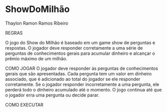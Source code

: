 # ShowDoMilhão

Thaylon Ramon Ramos Ribeiro

REGRAS

O jogo do Show do Milhão é baseado em um game show de perguntas e respostas. O jogador deve responder corretamente a uma série de perguntas de conhecimentos 
gerais para acumular dinheiro e alcançar o prêmio máximo de um milhão.

COMO JOGAR
O jogador deve responder às perguntas de conhecimentos gerais que são apresentadas.
Cada pergunta tem um valor em dinheiro associado, que é adicionado ao total do jogador se ele responder corretamente.
Se o jogador responder incorretamente a uma pergunta, ele perderá todo o dinheiro acumulado até o momento.
O jogo continua até que o jogador erra uma pergunta ou decide parar.

COMO EXECUTAR


